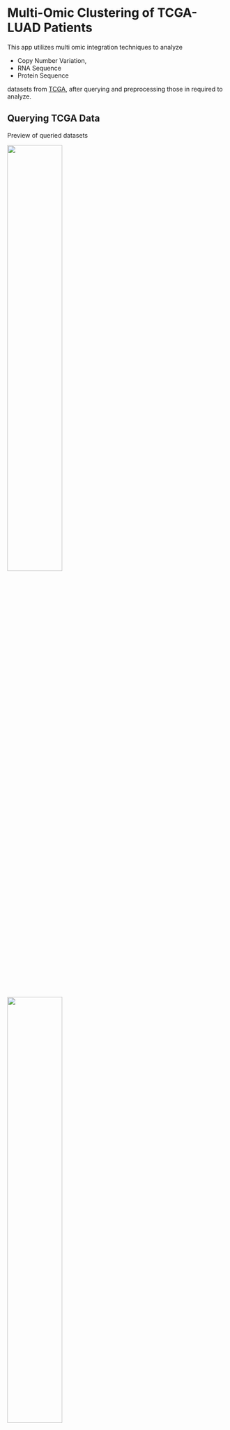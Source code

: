# Multi-Omic Clustering of TCGA-LUAD Patients

This app utilizes multi omic integration techniques to analyze
- Copy Number Variation,
- RNA Sequence
- Protein Sequence

datasets from [TCGA](https://www.cancer.gov/ccg/research/genome-sequencing/tcga), after querying and preprocessing those in required to analyze.

## Querying TCGA Data

Preview of queried datasets

<img src="/screenshots/query/Screenshot from 2020-12-05 18-40-29.png" width="50%">

<img src="/screenshots/query/Screenshot from 2020-12-05 18-41-14.png" width="50%">

<img src="/screenshots/query/Screenshot from 2020-12-05 18-42-17.png" width="50%">

<img src="/screenshots/query/Screenshot from 2020-12-05 18-42-37.png" width="50%">

<img src="/screenshots/query/Screenshot from 2020-12-05 18-43-31.png" width="50%">

<img src="/screenshots/query/Screenshot from 2020-12-05 18-43-57.png" width="50%">

<img src="/screenshots/query/Screenshot from 2020-12-05 18-45-28.png" width="50%">

<img src="/screenshots/query/Screenshot from 2020-12-05 18-45-56.png" width="50%">

## Clustering

Integrated clustering by individual technique

<img src="/screenshots/clustering/Screenshot from 2020-12-05 18-27-37.png" width="50%">

<img src="/screenshots/clustering/Screenshot from 2020-12-05 18-29-39.png" width="50%">

<img src="/screenshots/clustering/Screenshot from 2020-12-05 18-29-59.png" width="50%">

<img src="/screenshots/clustering/Screenshot from 2020-12-05 18-30-15.png" width="50%">

<img src="/screenshots/clustering/Screenshot from 2020-12-07 16-02-23.png" width="50%">

<img src="/screenshots/clustering/Screenshot from 2020-12-07 16-18-05.png" width="50%">

<img src="/screenshots/clustering/Screenshot from 2020-12-07 16-18-21.png" width="50%">

<img src="/screenshots/clustering/Screenshot from 2020-12-07 16-18-35.png" width="50%">

<img src="/screenshots/clustering/Screenshot from 2020-12-07 17-00-10.png" width="50%">

<img src="/screenshots/clustering/Screenshot from 2020-12-07 17-18-45.png" width="50%">

<img src="/screenshots/clustering/Screenshot from 2020-12-07 17-19-03.png" width="50%">

<img src="/screenshots/clustering/Screenshot from 2020-12-07 17-19-22.png" width="50%">

<img src="/screenshots/clustering/Screenshot from 2020-12-07 21-34-23.png" width="50%">

<img src="/screenshots/clustering/Screenshot from 2020-12-07 21-35-12.png" width="50%">

<img src="/screenshots/clustering/Screenshot from 2020-12-07 21-35-38.png" width="50%">

<img src="/screenshots/clustering/Screenshot from 2020-12-07 21-35-53.png" width="50%">

<img src="/screenshots/clustering/Screenshot from 2020-12-08 16-34-43.png" width="50%">

<img src="/screenshots/clustering/Screenshot from 2020-12-08 16-35-09.png" width="50%">

<img src="/screenshots/clustering/Screenshot from 2020-12-08 16-35-25.png" width="50%">

<img src="/screenshots/clustering/Screenshot from 2020-12-08 16-35-44.png" width="50%">
